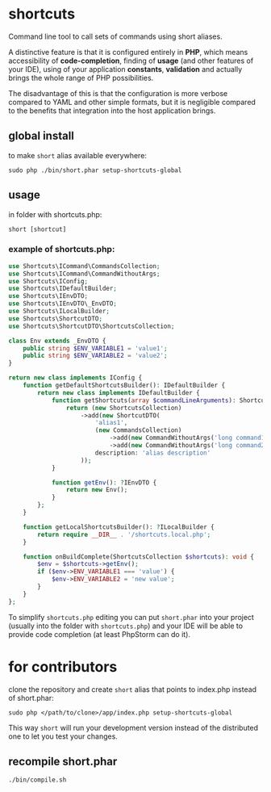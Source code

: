 # shortcuts

Command line tool to call sets of commands using short aliases.

A distinctive feature is that it is configured entirely in **PHP**, which means 
accessibility of **code-completion**, finding of **usage** (and other features of your 
IDE), using of your application **constants**, **validation** and actually brings 
the whole range of PHP possibilities.

The disadvantage of this is that the configuration is more verbose compared to YAML and
other simple formats, but it is negligible compared to the benefits that integration 
into the host application brings.

## global install

to make `short` alias available everywhere:

`sudo php ./bin/short.phar setup-shortcuts-global`

## usage

in folder with shortcuts.php:

`short [shortcut]`

### example of shortcuts.php:

```php
use Shortcuts\ICommand\CommandsCollection;
use Shortcuts\ICommand\CommandWithoutArgs;
use Shortcuts\IConfig;
use Shortcuts\IDefaultBuilder;
use Shortcuts\IEnvDTO;
use Shortcuts\IEnvDTO\_EnvDTO;
use Shortcuts\ILocalBuilder;
use Shortcuts\ShortcutDTO;
use Shortcuts\ShortcutDTO\ShortcutsCollection;

class Env extends _EnvDTO {
    public string $ENV_VARIABLE1 = 'value1';
    public string $ENV_VARIABLE2 = 'value2';
}

return new class implements IConfig {
    function getDefaultShortcutsBuilder(): IDefaultBuilder {
        return new class implements IDefaultBuilder {
            function getShortcuts(array $commandLineArguments): ShortcutsCollection {
                return (new ShortcutsCollection)
                    ->add(new ShortcutDTO(
                        'alias1',
                        (new CommandsCollection)
                            ->add(new CommandWithoutArgs('long command1'))
                            ->add(new CommandWithoutArgs('long command2')),
                        description: 'alias description'
                    ));
            }

            function getEnv(): ?IEnvDTO {
                return new Env();
            }
        };
    }

    function getLocalShortcutsBuilder(): ?ILocalBuilder {
        return require __DIR__ . '/shortcuts.local.php';
    }

    function onBuildComplete(ShortcutsCollection $shortcuts): void {
        $env = $shortcuts->getEnv();
        if ($env->ENV_VARIABLE1 === 'value') {
            $env->ENV_VARIABLE2 = 'new value';
        }
    }
};

```

To simplify `shortcuts.php` editing you can put `short.phar` into your project 
(usually into the folder with `shortcuts.php`) and your IDE will be able to provide code 
completion (at least PhpStorm can do it).

# for contributors

clone the repository and create `short` alias that points to index.php instead of 
short.phar:

`sudo php </path/to/clone>/app/index.php setup-shortcuts-global`

This way `short` will run your development version instead of the distributed one to
let you test your changes.

## recompile short.phar

`./bin/compile.sh`
